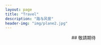 ```yaml
---
layout: page
title: "Travel"
description: "路与风景"
header-img: "img/plane2.jpg"
---
```

<center>
##  敬請期待
</center>
